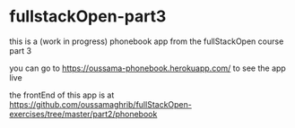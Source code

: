 # fullstackOpen-part3

this is a (work in progress) phonebook app from the fullStackOpen course part 3

you can go to https://oussama-phonebook.herokuapp.com/ to see the app live

the frontEnd of this app is at https://github.com/oussamaghrib/fullStackOpen-exercises/tree/master/part2/phonebook
